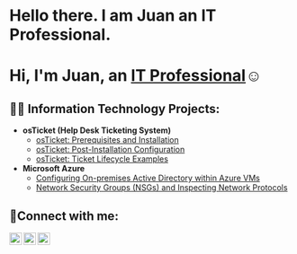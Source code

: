 # Hello there. I am Juan an IT Professional.
<h1>Hi, I'm Juan, an <a href="https://linkedin.com/in/Josh">IT Professional</a>☺</h1>

<h2>👨‍💻 Information Technology Projects:</h2>

- <b>osTicket (Help Desk Ticketing System)</b>
  - [osTicket: Prerequisites and Installation](https://github.com/juan/osticket-prereqs)
  - [osTicket: Post-Installation Configuration](https://github.com/juan/post-install-config)
  - [osTicket: Ticket Lifecycle Examples](https://github.com/juan/ticket-lifecycle)
- <b>Microsoft Azure</b>
  - [Configuring On-premises Active Directory within Azure VMs](https://github.com/juan/configure-ad)
  - [Network Security Groups (NSGs) and Inspecting Network Protocols](https://github.com/juan/azure-network-protocols)

<h2>🤳Connect with me:</h2>

[<img align="left" alt="Josh | Twitter" width="22px" src="https://cdn.jsdelivr.net/npm/simple-icons@v3/icons/twitter.svg" />][twitter]
[<img align="left" alt="Josh | LinkedIn" width="22px" src="https://cdn.jsdelivr.net/npm/simple-icons@v3/icons/linkedin.svg" />][linkedin]
[<img align="left" alt="Josh | Instagram" width="22px" src="https://cdn.jsdelivr.net/npm/simple-icons@v3/icons/instagram.svg" />][instagram]

[twitter]: https://twitter.com/Josh
[instagram]: https://www.instagram.com/Josh
[linkedin]: https://linkedin.com/in/Josh
